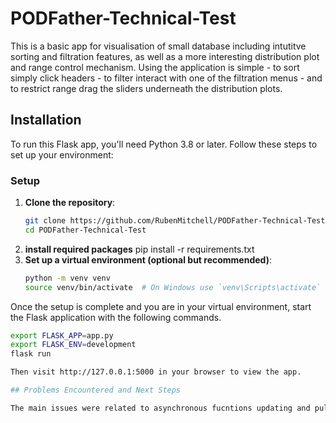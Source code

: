 # PODFather-Technical-Test

This is a basic app for visualisation of small database including intutitve sorting and filtration features, as well as a more interesting distribution plot and range control mechanism. Using the application  is simple - to sort simply click headers - to filter interact with one of the filtration menus - and to restrict range drag the sliders underneath the distribution plots. 

## Installation
To run this Flask app, you'll need Python 3.8 or later. Follow these steps to set up your environment:

### Setup
1. **Clone the repository**:
   ```bash
   git clone https://github.com/RubenMitchell/PODFather-Technical-Test.git
   cd PODFather-Technical-Test
2. **install required packages**
   pip install -r requirements.txt
3. **Set up a virtual environment (optional but recommended)**:
   ```bash
   python -m venv venv
   source venv/bin/activate  # On Windows use `venv\Scripts\activate`
   
Once the setup is complete and you are in your virtual environment, start the Flask application with the following commands.
   ```bash
   export FLASK_APP=app.py  
   export FLASK_ENV=development
   flask run
   
Then visit http://127.0.0.1:5000 in your browser to view the app.

## Problems Encountered and Next Steps

The main issues were related to asynchronous fucntions updating and pulling from the backend at differnt times leading to inconsistent and undesriable behaviours. Beyond that there was the age old CSS wrangling and a small amount of trouble trying to figure out how to create a zip folder to pass to the web app without needing to save the file (and then also how to unpack the folder in jscript...). In terms of future work I would like to implement multi column sorting; a search function; and time series plotting capabilities. Some sort of auto suggesting graphing assistant was also in the dream pipeline however I did not leave nearly enough time to get to that!


